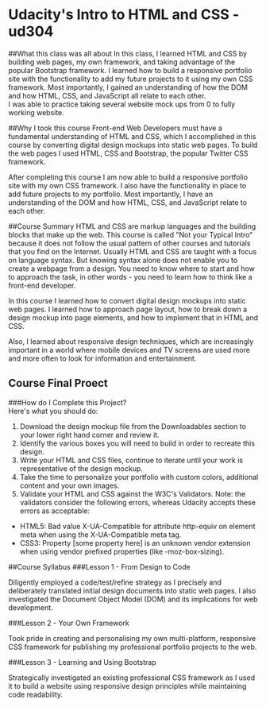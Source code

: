 # Udacity's Intro to HTML and CSS - ud304
##What this class was all about
In this class, I learned HTML and CSS by building web pages, my own framework, and taking advantage of the popular Bootstrap framework. I learned how to build a responsive portfolio site with the functionality to add my future projects to it using my own CSS framework. Most importantly, I gained an understanding of how the DOM and how HTML, CSS, and JavaScript all relate to each other.  
I was able to practice taking several website mock ups from 0 to fully working website.
  
##Why I took this course
Front-end Web Developers must have a fundamental understanding of HTML and CSS, which I accomplished in this course by converting digital design mockups into static web pages. To build the web pages I used HTML, CSS and Bootstrap, the popular Twitter CSS framework.

After completing this course I am now able to build a responsive portfolio site with my own CSS framework. I also have the functionality in place to add future projects to my portfolio. Most importantly, I have an understanding of the DOM and how HTML, CSS, and JavaScript relate to each other.

##Course Summary
HTML and CSS are markup languages and the building blocks that make up the web. This course is called "Not your Typical Intro" because it does not follow the usual pattern of other courses and tutorials that you find on the Internet. Usually HTML and CSS are taught with a focus on language syntax. But knowing syntax alone does not enable you to create a webpage from a design. You need to know where to start and how to approach the task, in other words - you need to learn how to think like a front-end developer.  

In this course I learned how to convert digital design mockups into static web pages. I learned how to approach page layout, how to break down a design mockup into page elements, and how to implement that in HTML and CSS.  

Also, I learned about responsive design techniques, which are increasingly important in a world where mobile devices and TV screens are used more and more often to look for information and entertainment.  

## Course Final Proect 
###How do I Complete this Project?  
  Here's what you should do:  
1. Download the design mockup file from the Downloadables section to your lower right hand corner and review it.  
2. Identify the various boxes you will need to build in order to recreate this design.  
3. Write your HTML and CSS files, continue to iterate until your work is representative of the design mockup.  
4. Take the time to personalize your portfolio with custom colors, additional content and your own images.  
5. Validate your HTML and CSS against the W3C's Validators. Note: the validators consider the following errors, whereas Udacity accepts these errors as acceptable:  
* HTML5: Bad value X-UA-Compatible for attribute http-equiv on element meta when using the X-UA-Compatible meta tag.  
* CSS3: Property [some property here] is an unknown vendor extension when using vendor prefixed properties (like -moz-box-sizing).  

##Course Syllabus
###Lesson 1 - From Design to Code

Diligently employed a code/test/refine strategy as I precisely and deliberately translated initial design documents into static web pages. I also investigated the Document Object Model (DOM) and its implications for web development.

###Lesson 2 - Your Own Framework

Took pride in creating and personalising my own multi-platform, responsive CSS framework for publishing my professional portfolio projects to the web.

###Lesson 3 - Learning and Using Bootstrap

Strategically investigated an existing professional CSS framework as I used it to build a website using responsive design principles while maintaining code readability.
